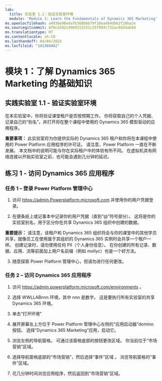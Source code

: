```yaml
---
lab:
  title: 实验室 1.1：验证实验室环境
  module: 'Module 1: Learn the Fundamentals of Dynamics 365 Marketing'
ms.openlocfilehash: a4936e98edafb368bbb79f18ead84db62f28ba2e
ms.sourcegitcommit: 8f0cd342cd9b9153251c25f993c732ac0d34ab9d
ms.translationtype: HT
ms.contentlocale: zh-CN
ms.lasthandoff: 04/04/2022
ms.locfileid: "141368402"
---
```

<a name="module-1-learn-the-fundamentals-of-dynamics-365-marketing"></a>模块 1：了解 Dynamics 365 Marketing 的基础知识
========================

## <a name="practice-lab-11---validate-lab-environment"></a>实践实验室 1.1 - 验证实验室环境 

在本实验室中，你将验证课堂租户是否按预期工作。 你将获取自己的个人凭据、记录自己的“别名”，并打开将在整个课程中使用的 Dynamics 365 模型驱动的应用程序。 

**重要事项：** 此实验室将为你提供实际的 Dynamics 365 租户和你将在本课程中使用的 Power Platform 应用程序的许可证。 请注意，Power Platform 一直在不断发展。 本文档中的说明可能与你在实际租户中的体验有所不同。 在虚拟机具有网络连接以开始实验室之前，也可能会遇到几分钟的延迟。

<a name="exercise-1---access-the-dynamics-365-application"></a>练习 1 - 访问 Dynamics 365 应用程序
---------------------------------------------------

### <a name="task-1--log-into-the-power-platform-admin-center"></a>任务 1 – 登录 Power Platform 管理中心

1.  访问 <https://admin.Powerplatform.microsoft.com> 并使用你的用户凭据登录。

2. 在便条纸上或记事本中记录你的用户凭据（直到“@”符号部分）。 这将是你的实验室别名，用于区分你在共享 Dynamics 365 组织中创建的数据。 

**重要提示：** 请注意，该租户和 Dynamics 365 组织将会与你的课堂中的其他学员共享，就像员工在使用属于其组织的 Dynamics 365 实例时会共享一个租户一样。 创建记录时，请勿使用任何 PII（个人身份信息）。 在你创建的所有记录、数据、应用、流等前面加上用户名前缀（例如 mollyc）也是一个好方法。

3. 随意探索 Power Platform 管理中心，但请勿进行任何更改。

### <a name="task-2--access-the-dynamics-365-application"></a>任务 2 – 访问 Dynamics 365 应用程序

1.  访问 https://admin.powerplatform.microsoft.com/environments 。

2. 选择 WWLLABnnn 环境，其中 nnn 是数字。 这是要执行所有实验室的共享 Dynamics 365 环境。

3. 单击“打开环境”

4. 展开屏幕左上方位于 Power Platform 管理中心左侧的“应用启动器”domino 按钮。 选择“Dynamics 365 Marketing”应用，启动它。

5.  浏览左侧的导航窗格。 可通过该窗格底部的按钮更改区域。 你当前位于“市场营销”区域。 

6.  选择导航窗格底部的“市场营销”，然后选择“事件”区域 。 浏览导航窗格的“事件”区域。  

7. 花几分钟时间浏览应用程序，然后返回到“市场营销”区域。
